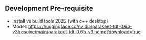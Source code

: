 ## Development Pre-requisite

- Install vs build tools 2022 (with c++ desktop)
- Model: https://huggingface.co/nvidia/parakeet-tdt-0.6b-v3/resolve/main/parakeet-tdt-0.6b-v3.nemo?download=true
